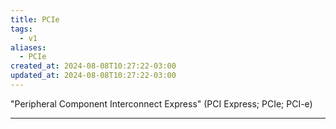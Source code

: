 ```yaml
---
title: PCIe
tags:
  - v1
aliases:
  - PCIe
created_at: 2024-08-08T10:27:22-03:00
updated_at: 2024-08-08T10:27:22-03:00
---
```


"Peripheral Component Interconnect Express" (PCI Express; PCIe; PCI-e)

---

